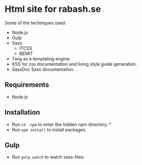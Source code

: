 # Html site for rabash.se

Some of the techniques used:
- Node.js
- Gulp
- Sass
  - ITCSS
  - BEMIT
- Twig as a templating engine.
- KSS for css documentation and living style guide generation.
- SassDoc Sass documentation.

## Requirements
- Node.js

## Installation
- Run `cd .npm` to enter the hidden npm directory. *
- Run `npm install` to install packages.

## Gulp
- Run `gulp watch` to watch sass-files.
